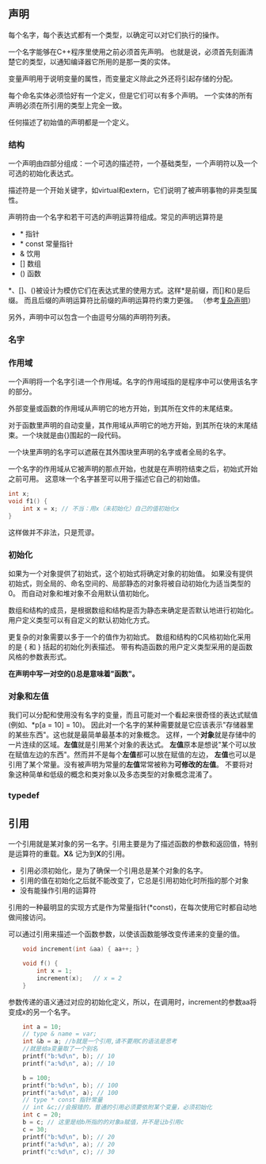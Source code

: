 ## 声明

每个名字，每个表达式都有一个类型，以确定可以对它们执行的操作。

一个名字能够在C++程序里使用之前必须首先声明。
也就是说，必须首先刻画清楚它的类型，以通知编译器它所用的是那一类的实体。

变量声明用于说明变量的属性，而变量定义除此之外还将引起存储的分配。

每个命名实体必须恰好有一个定义，但是它们可以有多个声明。
一个实体的所有声明必须在所引用的类型上完全一致。

任何描述了初始值的声明都是一个定义。

### 结构

一个声明由四部分组成：一个可选的描述符，一个基础类型，一个声明符以及一个可选的初始化表达式。

描述符是一个开始关键字，如virtual和extern，它们说明了被声明事物的非类型属性。

声明符由一个名字和若干可选的声明运算符组成。常见的声明远算符是

- \*        指针
- \* const  常量指针
- &         饮用
- []        数组
- ()        函数

\*、[]、()被设计为模仿它们在表达式里的使用方式。这样\*是前缀，而[]和()是后缀。
而且后缀的声明运算符比前缀的声明运算符约束力更强。
（参考[复杂声明](https://github.com/donfyy/Android/blob/master/ndk/c.md#%E4%BE%8B1%E5%A4%8D%E6%9D%82%E5%A3%B0%E6%98%8E)）

另外，声明中可以包含一个由逗号分隔的声明符列表。

### 名字

### 作用域

一个声明将一个名字引进一个作用域。名字的作用域指的是程序中可以使用该名字的部分。

外部变量或函数的作用域从声明它的地方开始，到其所在文件的末尾结束。

对于函数里声明的自动变量，其作用域从声明它的地方开始，到其所在块的末尾结束。一个块就是由{}围起的一段代码。

一个块里声明的名字可以遮蔽在其外围块里声明的名字或者全局的名字。

一个名字的作用域从它被声明的那点开始，也就是在声明符结束之后，初始式开始之前可用。
这意味一个名字甚至可以用于描述它自己的初始值。

```c++
int x;
void f1() {
    int x = x; // 不当：用x（未初始化）自己的值初始化x
}
```

这样做并不非法，只是荒谬。

### 初始化

如果为一个对象提供了初始式，这个初始式将确定对象的初始值。
如果没有提供初始式，则全局的、命名空间的、局部静态的对象将被自动初始化为适当类型的0。
而自动对象和堆对象不会用默认值初始化。

数组和结构的成员，是根据数组和结构是否为静态来确定是否默认地进行初始化。
用户定义类型可以有自定义的默认初始化方式。

更复杂的对象需要以多于一个的值作为初始式。
数组和结构的C风格初始化采用的是 { 和 } 括起的初始化列表描述。
带有构造函数的用户定义类型采用的是函数风格的参数表形式。

**在声明中写一对空的()总是意味着"函数"。**

### 对象和左值

我们可以分配和使用没有名字的变量，而且可能对一个看起来很奇怪的表达式赋值(例如、\*p\[a = 10\] = 10)。
因此对一个名字的某种需要就是它应该表示"存储器里的某些东西"。这也就是最简单最基本的对象概念。
这样，一个**对象**就是存储中的一片连续的区域。**左值**就是引用某个对象的表达式。
**左值**原本是想说"某个可以放在赋值左边的东西"。然而并不是每个**左值**都可以放在赋值的左边，
**左值**也可以是引用了某个常量。没有被声明为常量的**左值**常常被称为**可修改的左值**。
不要将对象这种简单和低级的概念和类对象以及多态类型的对象概念混淆了。

### typedef



## 引用

一个引用就是某对象的另一名字。引用主要是为了描述函数的参数和返回值，特别是运算符的重载。**X**& 记为到**X**的引用。

- 引用必须初始化，是为了确保一个引用总是某个对象的名字。
- 引用的值在初始化之后就不能改变了，它总是引用初始化时所指的那个对象
- 没有能操作引用的运算符

引用的一种最明显的实现方式是作为常量指针(*const)，在每次使用它时都自动地做间接访问。

可以通过引用来描述一个函数参数，以使该函数能够改变传递来的变量的值。

```c++
    void increment(int &aa) { aa++; }

    void f() {
      	int x = 1;
      	increment(x);	// x = 2
    }
```

参数传递的语义通过对应的初始化定义，所以，在调用时，increment的参数aa将变成x的另一个名字。

```c++
    int a = 10;
    // type & name = var;
    int &b = a; //b就是一个引用,请不要用C的语法是思考
    //就是给a变量取了一个别名
    printf("b:%d\n", b); // 10
    printf("a:%d\n", a); // 10

    b = 100;
    printf("b:%d\n", b); // 100
    printf("a:%d\n", a); // 100
    // type * const 指针常量
    // int &c;//会报错的，普通的引用必须要依附某个变量，必须初始化
    int c = 20;
    b = c; // 这里是给b所指的的对象a赋值，并不是让b引用c
    c = 30;
    printf("b:%d\n", b); // 20
    printf("a:%d\n", a); // 20
    printf("c:%d\n", c); // 30
```

